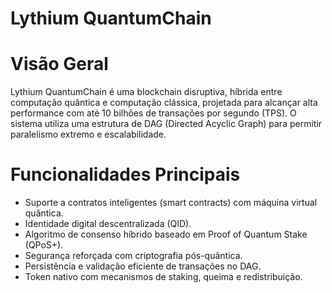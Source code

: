 # Lythium QuantumChain

# Visão Geral

Lythium QuantumChain é uma blockchain disruptiva, híbrida entre computação quântica e computação clássica, projetada para alcançar alta performance com até 10 bilhões de transações por segundo (TPS). O sistema utiliza uma estrutura de DAG (Directed Acyclic Graph) para permitir paralelismo extremo e escalabilidade.

# Funcionalidades Principais

- Suporte a contratos inteligentes (smart contracts) com máquina virtual quântica.
- Identidade digital descentralizada (QID).
- Algoritmo de consenso híbrido baseado em Proof of Quantum Stake (QPoS+).
- Segurança reforçada com criptografia pós-quântica.
- Persistência e validação eficiente de transações no DAG.
- Token nativo com mecanismos de staking, queima e redistribuição.

